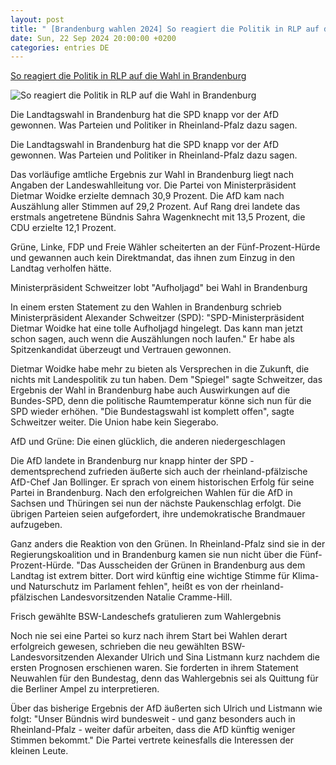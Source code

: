 ```yaml
---
layout: post
title: " [Brandenburg wahlen 2024] So reagiert die Politik in RLP auf die Wahl in Brandenburg"
date: Sun, 22 Sep 2024 20:00:00 +0200
categories: entries DE
---
```

[So reagiert die Politik in RLP auf die Wahl in Brandenburg](https://www.swr.de/swraktuell/rheinland-pfalz/wahl-brandenburg-reaktionen-parteien-rheinland-pfalz-rlp-100.html)

![So reagiert die Politik in RLP auf die Wahl in Brandenburg](https://www.swr.de/swraktuell/rheinland-pfalz/1727079678990%2Cwoidke-spd-gewinnt-landtagswahl-in-brandenburg-100~_v-16x9@2dL_-6c42aff4e68b43c7868c3240d3ebfa29867457da.jpg)

Die Landtagswahl in Brandenburg hat die SPD knapp vor der AfD gewonnen. Was Parteien und Politiker in Rheinland-Pfalz dazu sagen.

Die Landtagswahl in Brandenburg hat die SPD knapp vor der AfD gewonnen. Was Parteien und Politiker in Rheinland-Pfalz dazu sagen.

Das vorläufige amtliche Ergebnis zur Wahl in Brandenburg liegt nach Angaben der Landeswahlleitung vor. Die Partei von Ministerpräsident Dietmar Woidke erzielte demnach 30,9 Prozent. Die AfD kam nach Auszählung aller Stimmen auf 29,2 Prozent. Auf Rang drei landete das erstmals angetretene Bündnis Sahra Wagenknecht mit 13,5 Prozent, die CDU erzielte 12,1 Prozent.

Grüne, Linke, FDP und Freie Wähler scheiterten an der Fünf-Prozent-Hürde und gewannen auch kein Direktmandat, das ihnen zum Einzug in den Landtag verholfen hätte.

Ministerpräsident Schweitzer lobt "Aufholjagd" bei Wahl in Brandenburg

In einem ersten Statement zu den Wahlen in Brandenburg schrieb Ministerpräsident Alexander Schweitzer (SPD): "SPD-Ministerpräsident Dietmar Woidke hat eine tolle Aufholjagd hingelegt. Das kann man jetzt schon sagen, auch wenn die Auszählungen noch laufen." Er habe als Spitzenkandidat überzeugt und Vertrauen gewonnen.

Dietmar Woidke habe mehr zu bieten als Versprechen in die Zukunft, die nichts mit Landespolitik zu tun haben. Dem "Spiegel" sagte Schweitzer, das Ergebnis der Wahl in Brandenburg habe auch Auswirkungen auf die Bundes-SPD, denn die politische Raumtemperatur könne sich nun für die SPD wieder erhöhen. "Die Bundestagswahl ist komplett offen", sagte Schweitzer weiter. Die Union habe kein Siegerabo.

AfD und Grüne: Die einen glücklich, die anderen niedergeschlagen

Die AfD landete in Brandenburg nur knapp hinter der SPD - dementsprechend zufrieden äußerte sich auch der rheinland-pfälzische AfD-Chef Jan Bollinger. Er sprach von einem historischen Erfolg für seine Partei in Brandenburg. Nach den erfolgreichen Wahlen für die AfD in Sachsen und Thüringen sei nun der nächste Paukenschlag erfolgt. Die übrigen Parteien seien aufgefordert, ihre undemokratische Brandmauer aufzugeben.

Ganz anders die Reaktion von den Grünen. In Rheinland-Pfalz sind sie in der Regierungskoalition und in Brandenburg kamen sie nun nicht über die Fünf-Prozent-Hürde. "Das Ausscheiden der Grünen in Brandenburg aus dem Landtag ist extrem bitter. Dort wird künftig eine wichtige Stimme für Klima- und Naturschutz im Parlament fehlen", heißt es von der rheinland-pfälzischen Landesvorsitzenden Natalie Cramme-Hill.

Frisch gewählte BSW-Landeschefs gratulieren zum Wahlergebnis

Noch nie sei eine Partei so kurz nach ihrem Start bei Wahlen derart erfolgreich gewesen, schrieben die neu gewählten BSW-Landesvorsitzenden Alexander Ulrich und Sina Listmann kurz nachdem die ersten Prognosen erschienen waren. Sie forderten in ihrem Statement Neuwahlen für den Bundestag, denn das Wahlergebnis sei als Quittung für die Berliner Ampel zu interpretieren.

Über das bisherige Ergebnis der AfD äußerten sich Ulrich und Listmann wie folgt: "Unser Bündnis wird bundesweit - und ganz besonders auch in Rheinland-Pfalz - weiter dafür arbeiten, dass die AfD künftig weniger Stimmen bekommt." Die Partei vertrete keinesfalls die Interessen der kleinen Leute.

